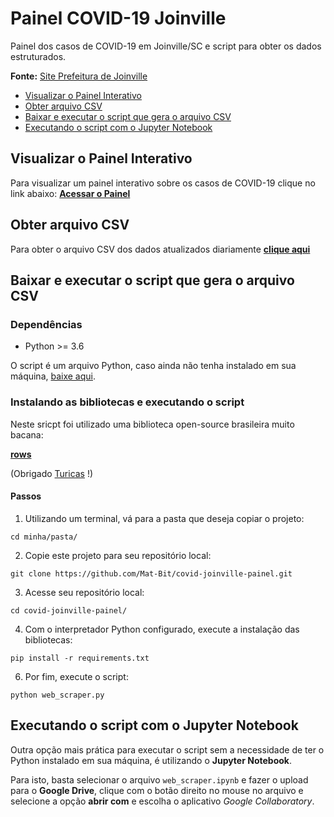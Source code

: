 # Painel COVID-19 Joinville

Painel dos casos de COVID-19 em Joinville/SC e script para obter os dados estruturados.

**Fonte:** [Site Prefeitura de Joinville](https://www.joinville.sc.gov.br/publicacoes/dados-casos-coronavirus-municipio-de-joinville/)


- [Visualizar o Painel Interativo](#visualizar-o-painel-interativo)
- [Obter arquivo CSV](#obter-arquivo-csv)
- [Baixar e executar o script que gera o arquivo CSV](#baixar-e-executar-o-script-que-gera-o-arquivo-csv)
- [Executando o script com o Jupyter Notebook](#executando-o-script-com-o-jupyter-notebook)


## Visualizar o Painel Interativo

Para visualizar um painel interativo sobre os casos de COVID-19 clique no link abaixo: 
**[Acessar o Painel](https://datastudio.google.com/s/rxtWEbmtvec)**


## Obter arquivo CSV

Para obter o arquivo CSV dos dados atualizados diariamente **[clique aqui](https://drive.google.com/open?id=1Ok3982frtseLW8izQpfvl6ZkzLtj4bpN)**


## Baixar e executar o script que gera o arquivo CSV

### Dependências

- Python >= 3.6

O script é um arquivo Python, caso ainda não tenha instalado em sua máquina, [baixe aqui](https://www.python.org/downloads/).

### Instalando as bibliotecas e executando o script

Neste sricpt foi utilizado uma biblioteca open-source brasileira muito bacana:

**[rows](https://github.com/turicas/rows)** 

(Obrigado [Turicas](https://github.com/turicas) !)

#### Passos

1. Utilizando um terminal, vá para a pasta que deseja copiar o projeto:

```shell
cd minha/pasta/ 
```

2. Copie este projeto para seu repositório local:

```shell
git clone https://github.com/Mat-Bit/covid-joinville-painel.git
```

3. Acesse seu repositório local:

```shell
cd covid-joinville-painel/
```

4. Com o interpretador Python configurado, execute a instalação das bibliotecas:

```shell
pip install -r requirements.txt
```

6. Por fim, execute o script:

```shell
python web_scraper.py
```


## Executando o script com o Jupyter Notebook

Outra opção mais prática para executar o script sem a necessidade de ter o Python instalado em sua máquina, é utilizando o **Jupyter Notebook**.

Para isto, basta selecionar o arquivo `web_scraper.ipynb` e fazer o upload para o **Google Drive**, clique com o botão direito no mouse no arquivo e selecione a opção **abrir com** e escolha o aplicativo *Google Collaboratory*.
